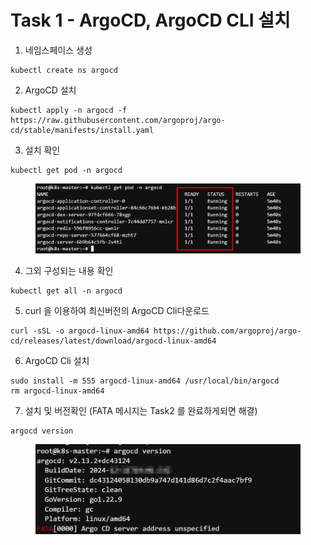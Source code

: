 # Task 1 - ArgoCD, ArgoCD CLI 설치

1. 네임스페이스 생성&#x20;

```
kubectl create ns argocd
```



2. ArgoCD 설치

```
kubectl apply -n argocd -f https://raw.githubusercontent.com/argoproj/argo-cd/stable/manifests/install.yaml
```


3. 설치 확인

```
kubectl get pod -n argocd
```

<figure><img src="../.gitbook/assets/image (97).png" alt=""><figcaption></figcaption></figure>



4. 그외 구성되는 내용 확인

```
kubectl get all -n argocd
```



5. curl 을 이용하여 최신버전의 ArgoCD Cli다운로드

```
curl -sSL -o argocd-linux-amd64 https://github.com/argoproj/argo-cd/releases/latest/download/argocd-linux-amd64
```



6. ArgoCD Cli 설치

```
sudo install -m 555 argocd-linux-amd64 /usr/local/bin/argocd
rm argocd-linux-amd64
```



7. 설치 및 버전확인 (FATA 메시지는 Task2 를 완료하게되면 해결)

```
argocd version
```

<figure><img src="../.gitbook/assets/image (105).png" alt=""><figcaption></figcaption></figure>

